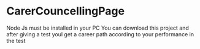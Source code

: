 # CarerCouncellingPage
Node Js must be installed in your PC
You can download this project and after giving a test youl get a career path according to your performance in the test

